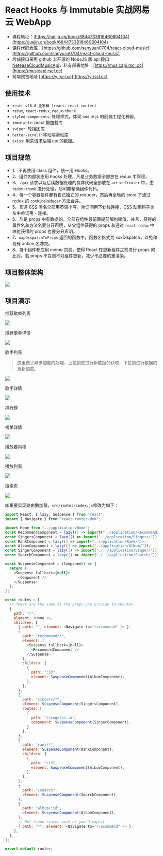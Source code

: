 # React Hooks 与 Immutable 实战网易云 WebApp

- 课程地址：[https://juejin.cn/book/6844733816460804104](https://juejin.cn/book/6844733816460804104)
- 课程代码仓库：[https://github.com/sanyuan0704/react-cloud-music](https://github.com/sanyuan0704/react-cloud-music)
- 后端接口采用 github 上开源的 NodeJS 版 api 接口 [NeteaseCloudMusicApi](https://github.com/Binaryify/NeteaseCloudMusicApi)，私有部署地址：[https://musicapi.rscl.cc](https://musicapi.rscl.cc)
- 前端预览地址 [https://y.rscl.cc](https://y.rscl.cc)

## 使用技术

- `react v16.8 全家桶 (react，react-router)`
- `redux`, `react-redux`, `redux-thunk`
- `styled-components`: 处理样式，体现 css in js 的前端工程化神器。
- `immutable`: react 懒加载库
- `swiper`: 轮播图库
- `better-scroll`: 移动端滑动库
- `axios`: 用来请求后端 api 的数据。

## 项目规范

- 1、不再使用 class 组件，统一用 Hooks。
- 2、组件内部状态用 hooks 处理，凡是业务数据全部放在 redux 中管理。
- 3、 ajax 请求以及后续数据处理的具体代码全部放在 `actionCreator` 中，由 `redux-thunk` 进行处理，尽可能精简组件代码。
- 4、每一个容器组件都有自己独立的 reducer，然后再全局的 store 下通过 redux 的 `combineReducer` 方法合并。
- 5、普通 CSS 类名全部用英语小写，单词间用下划线连接，CSS 动画钩子类名中单词用 - 连接。
- 6、凡是 props 中有数据的，全部在组件最前面提前解构赋值，并且，获得的属性名和方法名要分开声明，从父组件获得的 props 和通过 `react-redux` 中映射获得的 props 也要分开声明。
- 7、`mapDispatchToProps` 返回的函数中，函数名格式为 xxxDispatch，以免和现有 action 名冲突。
- 8、每个组件都应用 memo 包裹，使得 React 在更新组件之前进行 props 的比对，若 props 不变则不对组件更新，减少不必要的重渲染。

## 项目整体架构

![](./docs/imgs/1.png)

## 项目演示

推荐歌单列表

![](./docs/imgs/2.gif)

推荐歌单详情

![](./docs/imgs/3.gif)

歌手列表

> 这里做了异步加载的处理，上拉到底进行新数据的获取，下拉则进行数据的重新加载。

![](./docs/imgs/4.gif)

歌手详情

![](./docs/imgs/5.gif)

排行榜

![](./docs/imgs/6.gif)

榜单详情

![](./docs/imgs/7.gif)

播放器内核

![](./docs/imgs/8.gif)

播放列表

![](./docs/imgs/9.gif)

搜索页

![](./docs/imgs/10.gif)

如果要实现路由懒加载，`src/routes/index.js`修改为如下：

```js
import React, { lazy, Suspense } from "react";
import { Navigate } from "react-router-dom";

import Home from "../application/Home";
const RecommendComponent = lazy(() => import("../application/Recommend/"));
const SingersComponent = lazy(() => import("../application/Singers/"));
const RankComponent = lazy(() => import("../application/Rank/"));
const AlbumComponent = lazy(() => import("../application/Album/"));
const SingerComponent = lazy(() => import("./../application/Singer/"));
const SearchComponent = lazy(() => import("./../application/Search/"));

const SuspenseComponent = (Component) => {
  return (
    <Suspense fallback={null}>
      <Component />
    </Suspense>
  );
};

const routes = [
  // These are the same as the props you provide to <Route>
  {
    path: "/",
    element: <Home />,
    children: [
      { path: "", element: <Navigate to="/recommend" /> },
      {
        path: "recommend/*",
        element: (
          <Suspense fallback={null}>
            <RecommendComponent />
          </Suspense>
        ),
        children: [
          {
            path: ":id",
            element: SuspenseComponent(AlbumComponent),
          },
        ],
      },
      {
        path: "singers/*",
        element: SuspenseComponent(SingersComponent),
        routes: [
          {
            path: "/singers/:id",
            component: SuspenseComponent(SingerComponent),
          },
        ],
      },
      {
        path: "rank/*",
        element: SuspenseComponent(RankComponent),
        children: [
          {
            path: ":id",
            element: SuspenseComponent(AlbumComponent),
          },
        ],
      },
      {
        path: "/search",
        element: SuspenseComponent(SearchComponent),
      },
      {
        path: "album/:id",
        element: SuspenseComponent(AlbumComponent),
      },
      // Not found routes work as you'd expect
      { path: "*", element: <Navigate to="/recommend" /> },
    ],
  },
];

export default routes;
```
